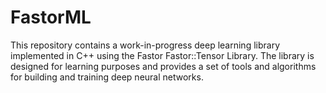 # FastorML
This repository contains a work-in-progress deep learning library implemented in C++ using the Fastor Fastor::Tensor Library. The library is designed for learning purposes and provides a set of tools and algorithms for building and training deep neural networks.
